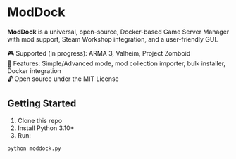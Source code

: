 # ModDock

**ModDock** is a universal, open-source, Docker-based Game Server Manager with mod support, Steam Workshop integration, and a user-friendly GUI.

🎮 Supported (in progress): ARMA 3, Valheim, Project Zomboid  
🧱 Features: Simple/Advanced mode, mod collection importer, bulk installer, Docker integration  
🔓 Open source under the MIT License

## Getting Started

1. Clone this repo
2. Install Python 3.10+
3. Run:
```bash
python moddock.py
